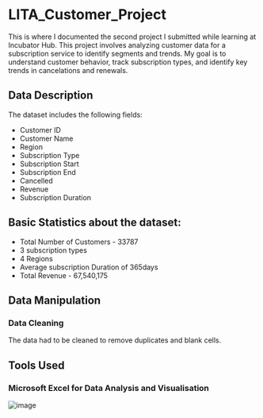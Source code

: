 # LITA_Customer_Project

This is where I documented the second project I submitted while learning at Incubator Hub. This project involves analyzing customer data for a subscription service to identify segments and trends. My goal is to understand customer behavior, track subscription types, and identify key trends in cancelations and renewals.

## Data Description
The dataset includes the following fields:
- Customer ID
- Customer Name
- Region
- Subscription Type
- Subscription Start
- Subscription End
- Cancelled
- Revenue
- Subscription Duration

## Basic Statistics about the dataset:
- Total Number of Customers - 33787
- 3 subscription types
- 4 Regions
- Average subscription Duration of 365days
- Total Revenue - 67,540,175

## Data Manipulation

### Data Cleaning
The data had to be cleaned to remove duplicates and blank cells.

## Tools Used
### Microsoft Excel for Data Analysis and Visualisation

![image](https://github.com/user-attachments/assets/4b1e412b-65c1-4cb7-a431-b9c6b1852ed1)


